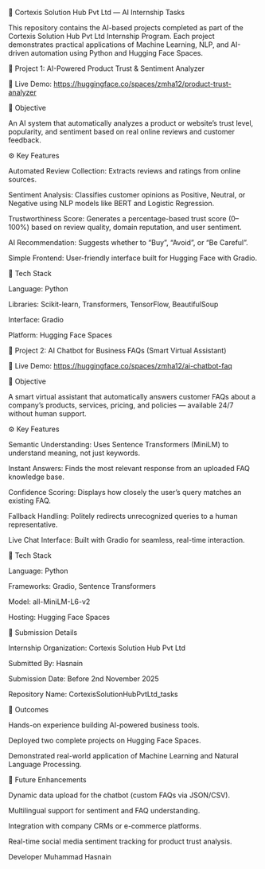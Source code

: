 🧠 Cortexis Solution Hub Pvt Ltd — AI Internship Tasks

This repository contains the AI-based projects completed as part of the Cortexis Solution Hub Pvt Ltd Internship Program.
Each project demonstrates practical applications of Machine Learning, NLP, and AI-driven automation using Python and Hugging Face Spaces.

🚀 Project 1: AI-Powered Product Trust & Sentiment Analyzer

🔗 Live Demo: https://huggingface.co/spaces/zmha12/product-trust-analyzer

🎯 Objective

An AI system that automatically analyzes a product or website’s trust level, popularity, and sentiment based on real online reviews and customer feedback.

⚙️ Key Features

Automated Review Collection: Extracts reviews and ratings from online sources.

Sentiment Analysis: Classifies customer opinions as Positive, Neutral, or Negative using NLP models like BERT and Logistic Regression.

Trustworthiness Score: Generates a percentage-based trust score (0–100%) based on review quality, domain reputation, and user sentiment.

AI Recommendation: Suggests whether to “Buy”, “Avoid”, or “Be Careful”.

Simple Frontend: User-friendly interface built for Hugging Face with Gradio.

🧰 Tech Stack

Language: Python

Libraries: Scikit-learn, Transformers, TensorFlow, BeautifulSoup

Interface: Gradio

Platform: Hugging Face Spaces

💬 Project 2: AI Chatbot for Business FAQs (Smart Virtual Assistant)

🔗 Live Demo: https://huggingface.co/spaces/zmha12/ai-chatbot-faq

🎯 Objective

A smart virtual assistant that automatically answers customer FAQs about a company’s products, services, pricing, and policies — available 24/7 without human support.

⚙️ Key Features

Semantic Understanding: Uses Sentence Transformers (MiniLM) to understand meaning, not just keywords.

Instant Answers: Finds the most relevant response from an uploaded FAQ knowledge base.

Confidence Scoring: Displays how closely the user’s query matches an existing FAQ.

Fallback Handling: Politely redirects unrecognized queries to a human representative.

Live Chat Interface: Built with Gradio for seamless, real-time interaction.

🧰 Tech Stack

Language: Python

Frameworks: Gradio, Sentence Transformers

Model: all-MiniLM-L6-v2

Hosting: Hugging Face Spaces

🏁 Submission Details

Internship Organization: Cortexis Solution Hub Pvt Ltd

Submitted By: Hasnain

Submission Date: Before 2nd November 2025

Repository Name: CortexisSolutionHubPvtLtd_tasks

🏅 Outcomes

Hands-on experience building AI-powered business tools.

Deployed two complete projects on Hugging Face Spaces.

Demonstrated real-world application of Machine Learning and Natural Language Processing.

🧩 Future Enhancements

Dynamic data upload for the chatbot (custom FAQs via JSON/CSV).

Multilingual support for sentiment and FAQ understanding.

Integration with company CRMs or e-commerce platforms.

Real-time social media sentiment tracking for product trust analysis.



Developer
Muhammad Hasnain 
